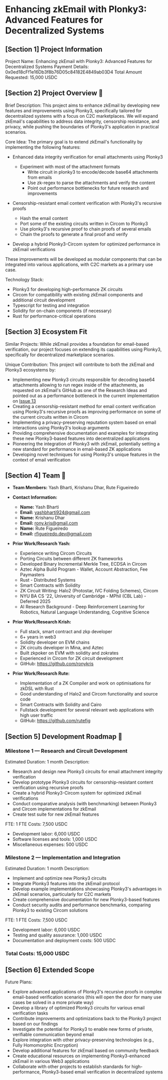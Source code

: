 # Enhancing zkEmail with Plonky3: Advanced Features for Decentralized Systems
## [Section 1] Project Information

Project Name: Enhancing zkEmail with Plonky3: Advanced Features for Decentralized Systems
Payment Details: 0x0ed18cFf1e16Db3f8b76D05c84182E4849ab03D4
Total Amount Requested: 15,000 USDC

## [Section 2] Project Overview :page_facing_up:

Brief Description:
This project aims to enhance zkEmail by developing new features and improvements using Plonky3, specifically tailored for decentralized systems with a focus on C2C marketplaces. We will expand zkEmail's capabilities to address data integrity, censorship resistance, and privacy, while pushing the boundaries of Plonky3's application in practical scenarios.

Core Idea:
The primary goal is to extend zkEmail's functionality by implementing the following features:

- Enhanced data integrity verification for email attachments using Plonky3
  - Experiment with most of the attachment formats
    - Write circuit in plonky3 to encode/decode base64 attachments from emails
    - Use zk-regex to parse the attachments and verify the content
    - Point out performance bottlenecks for future research and improvements

- Censorship-resistant email content verification with Plonky3's recursive proofs
  - Hash the email content
  - Port some of the existing circuits written in Circom to Plonky3
  - Use plonky3's recursive proof to chain proofs of several emails
  - Chain the proofs to generate a final proof and verify

- Develop a hybrid Plonky3-Circom system for optimized performance in zkEmail verifications

These improvements will be developed as modular components that can be integrated into various applications, with C2C markets as a primary use case.

Technology Stack:

- Plonky3 for developing high-performance ZK circuits
- Circom for compatibility with existing zkEmail components and additional circuit development
- Typescript for testing and integration
- Solidity for on-chain components (if necessary)
- Rust for performance-critical operations

## [Section 3] Ecosystem Fit

Similar Projects:
While zkEmail provides a foundation for email-based verification, our project focuses on extending its capabilities using Plonky3, specifically for decentralized marketplace scenarios.

Unique Contribution:
This project will contribute to both the zkEmail and Plonky3 ecosystems by:

- Implementing new Plonky3 circuits responsible for decoding base64 attachments allowing to run regex inside of the attachments, as requested on zkEmail's GitHub as one of the Research Ideas and pointed out as a performance bottleneck in the current implementation on [Issue 13](https://github.com/zkemail/zk-email-verify/issues/13)
- Creating a censorship-resistant method for email content verification using Plonky3's recursive proofs as improving performance on some of the current circuits written in Circom
- Implementing a privacy-preserving reputation system based on email interactions using Plonky3's lookup arguments
- Providing comprehensive documentation and examples for integrating these new Plonky3-based features into decentralized applications
- Pioneering the integration of Plonky3 with zkEmail, potentially setting a new standard for performance in email-based ZK applications
- Developing novel techniques for using Plonky3's unique features in the context of email verification

## [Section 4] Team :busts_in_silhouette:
- **Team Members:** Yash Bharti, Krishanu Dhar, Rute Figueiredo

- **Contact Information:**
  - **Name:** Yash Bharti
  - **Email:** yashbharti924@gmail.com
  - **Name:** Krishanu Dhar
  - **Email:** rony.kris@gmail.com
  - **Name:** Rute Figueiredo
  - **Email:** rfigueiredo.dev@gmail.com

- **Prior Work/Research Yash:**
  - Experience writing Circom Circuits
  - Porting Circuits between different ZK frameworks
  - Developed Binary Incremental Merkle Tree, ECDSA in Circom
  - Aztec Alpha Build Program - Wallet, Account Abstraction, Fee Paymasters
  - Rust - Distributed Systems
  - Smart Contracts with Solidity
  - ZK Circuit Writing: Halo2 (Protostar, IVC Folding Schemes), Circom
  - NYU BA CS '22, University of Cambridge - MPhil (CBL Lab) - Deferred 2025
  - AI Research Background - Deep Reinforcement Learning for Robotics, Natural Language Understanding, Cognitive Science

- **Prior Work/Research Krish:** 
   -  Full stack, smart contract and zkp developer
   -  6+ years in web3
   -  Solidity developer on EVM chains
   -  ZK circuits developer in Mina, and Aztec
   -  Built zkpoker on EVM with solidity and zokrates
   -  Experienced in Circom for ZK circuit development
   -  GitHub: https://github.com/ronykris
 

- **Prior Work/Research Rute:** 
  - Implementation of a ZK Compiler and work on optimisations for zkDSL with Rust
  - Good understanding of Halo2 and Circom functionality and source code
  - Smart Contracts with Solidity and Cairo
  - Fullstack development for several relevant web applications with high user traffic
  - GitHub: https://github.com/rutefig


## [Section 5] Development Roadmap :open_book:
### Milestone 1 — Research and Circuit Development

Estimated Duration: 1 month
Description:

- Research and design new Plonky3 circuits for email attachment integrity verification
- Develop prototype Plonky3 circuits for censorship-resistant content verification using recursive proofs
- Create a hybrid Plonky3-Circom system for optimized zkEmail verifications
- Conduct comparative analysis (with benchmarking) between Plonky3 and Circom implementations for zkEmail
- Create test suite for new zkEmail features

FTE: 1 FTE
Costs: 7,500 USDC

- Development labor: 6,000 USDC
- Software licenses and tools: 1,000 USDC
- Miscellaneous expenses: 500 USDC

### Milestone 2 — Implementation and Integration

Estimated Duration: 1 month
Description:

- Implement and optimize new Plonky3 circuits
- Integrate Plonky3 features into the zkEmail protocol
- Develop example implementations showcasing Plonky3's advantages in zkEmail scenarios, particularly for C2C markets
- Create comprehensive documentation for new Plonky3-based features
- Conduct security audits and performance benchmarks, comparing Plonky3 to existing Circom solutions

FTE: 1 FTE
Costs: 7,500 USDC

- Development labor: 6,000 USDC
- Testing and quality assurance: 1,000 USDC
- Documentation and deployment costs: 500 USDC

### Total Costs: 15,000 USDC
## [Section 6] Extended Scope

Future Plans:

- Explore advanced applications of Plonky3's recursive proofs in complex email-based verification scenarios (this will open the door for many use cases be solved in a more private way)
- Develop a library of optimized Plonky3 circuits for various email verification tasks
- Contribute improvements and optimizations back to the Plonky3 project based on our findings
- Investigate the potential for Plonky3 to enable new forms of private, verifiable communication beyond email
- Explore integration with other privacy-preserving technologies (e.g., Fully Homomorphic Encryption)
- Develop additional features for zkEmail based on community feedback
- Create educational resources on implementing Plonky3-enhanced zkEmail in various Web3 applications
- Collaborate with other projects to establish standards for high-performance, Plonky3-based email verification in decentralized systems